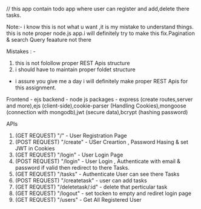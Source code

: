 // this app contain todo app where user can register and add,delete there tasks.

Note:- i know this is not what u want ,it is my mistake to understand things. this is note proper node.js app.i will definitely try to make this fix.Pagination & search Query feaature not there

Mistakes : - 
1) this is not folollow proper REST Apis structure
2) i should have to maintain proper foldet structure

* i assure you give me a day i will definitely make proper REST Apis for this assignment.



Frontend - ejs
backend - node js
packages - express (create routes,server and more),ejs (client-side),cookie-parser (Handling Cookies),mongoose (connection with mongodb),jwt (secure data),bcrypt (hashing password)

APIs

1) (GET REQUEST)    "/"       -   User Registration Page 
2) (POST REQUEST)   "/create" -   USer Creartion  , Password Hasing & set JWT in Cookies 
3) (GET REQUEST)    "/login"  -   User Login Page 
4) (POST REQUEST)   "/login"  -   User Login , Authenticate with email & password if valid then redirect to there Tasks. 
5) (GET REQUEST)    "/tasks"  -   Authenticate User can see there Tasks
6) (POST REQUEST)   "/createtask" - user can add tasks
7) (GET REQUEST)    "/deletetask/:id"  - delete that perticular task
8) (GET REQUEST)    "/logout"  -  set tocken to empty and rediret login page
9) (GET REQUEST)    "/users"   -   Get All Registered User




